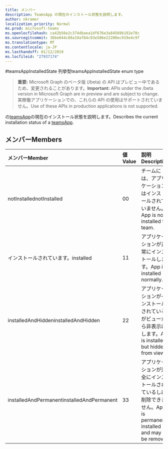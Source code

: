 ```yaml
---
title: メンバー
description: TeamsApp の現在のインストール状態を説明します。
author: nkramer
localization_priority: Normal
ms.prod: microsoft-teams
ms.openlocfilehash: ca42b56e2c374dbaea1df676e3a84569b192e78c
ms.sourcegitcommit: 36be044c89a19af84c93e586e22200ec919e4c9f
ms.translationtype: MT
ms.contentlocale: ja-JP
ms.lasthandoff: 01/12/2019
ms.locfileid: "27937174"
---
```

#<a name="teamsappinstalledstate-enum-type"></a><span data-ttu-id="10b4d-103">teamsAppInstalledState 列挙型</span><span class="sxs-lookup"><span data-stu-id="10b4d-103">teamsAppInstalledState enum type</span></span>

> <span data-ttu-id="10b4d-104">**重要:** Microsoft Graph のベータ版 (/beta) の API はプレビュー中であるため、変更されることがあります。</span><span class="sxs-lookup"><span data-stu-id="10b4d-104">**Important:** APIs under the /beta version in Microsoft Graph are in preview and are subject to change.</span></span> <span data-ttu-id="10b4d-105">実稼働アプリケーションでの、これらの API の使用はサポートされていません。</span><span class="sxs-lookup"><span data-stu-id="10b4d-105">Use of these APIs in production applications is not supported.</span></span>

<span data-ttu-id="10b4d-106">の[teamsApp](teamsapp.md)の現在のインストール状態を説明します。</span><span class="sxs-lookup"><span data-stu-id="10b4d-106">Describes the current installation status of a [teamsApp](teamsapp.md).</span></span>

## <a name="members"></a><span data-ttu-id="10b4d-107">メンバー</span><span class="sxs-lookup"><span data-stu-id="10b4d-107">Members</span></span>

| <span data-ttu-id="10b4d-108">メンバー</span><span class="sxs-lookup"><span data-stu-id="10b4d-108">Member</span></span> | <span data-ttu-id="10b4d-109">値</span><span class="sxs-lookup"><span data-stu-id="10b4d-109">Value</span></span>| <span data-ttu-id="10b4d-110">説明</span><span class="sxs-lookup"><span data-stu-id="10b4d-110">Description</span></span> |
|:---------------|:--------|:----------|
|<span data-ttu-id="10b4d-111">notInstalled</span><span class="sxs-lookup"><span data-stu-id="10b4d-111">notInstalled</span></span>|<span data-ttu-id="10b4d-112">0</span><span class="sxs-lookup"><span data-stu-id="10b4d-112">0</span></span>|<span data-ttu-id="10b4d-113">チームには、アプリケーションはインストールされていません。</span><span class="sxs-lookup"><span data-stu-id="10b4d-113">App is not installed to team.</span></span>|
|<span data-ttu-id="10b4d-114">インストールされています。</span><span class="sxs-lookup"><span data-stu-id="10b4d-114">installed</span></span>|<span data-ttu-id="10b4d-115">1</span><span class="sxs-lookup"><span data-stu-id="10b4d-115">1</span></span>|<span data-ttu-id="10b4d-116">アプリケーションが正常にインストールします。</span><span class="sxs-lookup"><span data-stu-id="10b4d-116">App is installed normally.</span></span>|
|<span data-ttu-id="10b4d-117">installedAndHidden</span><span class="sxs-lookup"><span data-stu-id="10b4d-117">installedAndHidden</span></span>|<span data-ttu-id="10b4d-118">2</span><span class="sxs-lookup"><span data-stu-id="10b4d-118">2</span></span>|<span data-ttu-id="10b4d-119">アプリケーションがインストールされているがビューから非表示にします。</span><span class="sxs-lookup"><span data-stu-id="10b4d-119">App is installed but hidden from view.</span></span>|
|<span data-ttu-id="10b4d-120">installedAndPermanent</span><span class="sxs-lookup"><span data-stu-id="10b4d-120">installedAndPermanent</span></span>|<span data-ttu-id="10b4d-121">3</span><span class="sxs-lookup"><span data-stu-id="10b4d-121">3</span></span>|<span data-ttu-id="10b4d-122">アプリケーションが完全にインストールされているしは削除できません。</span><span class="sxs-lookup"><span data-stu-id="10b4d-122">App is permanently installed and may not be removed.</span></span>|
